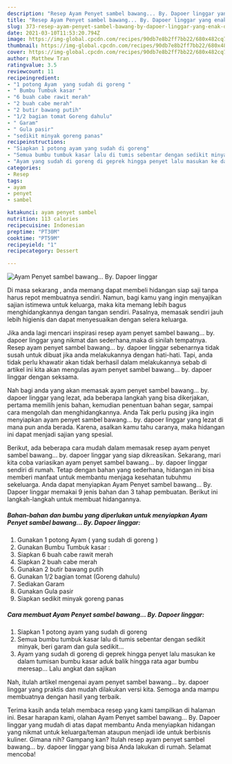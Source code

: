 ```yaml
---
description: "Resep Ayam Penyet sambel bawang... By. Dapoer linggar yang enak dan Mudah Dibuat"
title: "Resep Ayam Penyet sambel bawang... By. Dapoer linggar yang enak dan Mudah Dibuat"
slug: 373-resep-ayam-penyet-sambel-bawang-by-dapoer-linggar-yang-enak-dan-mudah-dibuat
date: 2021-03-10T11:53:20.794Z
image: https://img-global.cpcdn.com/recipes/90db7e8b2ff7bb22/680x482cq70/ayam-penyet-sambel-bawang-by-dapoer-linggar-foto-resep-utama.jpg
thumbnail: https://img-global.cpcdn.com/recipes/90db7e8b2ff7bb22/680x482cq70/ayam-penyet-sambel-bawang-by-dapoer-linggar-foto-resep-utama.jpg
cover: https://img-global.cpcdn.com/recipes/90db7e8b2ff7bb22/680x482cq70/ayam-penyet-sambel-bawang-by-dapoer-linggar-foto-resep-utama.jpg
author: Matthew Tran
ratingvalue: 3.5
reviewcount: 11
recipeingredient:
- "1 potong Ayam  yang sudah di goreng "
- " Bumbu Tumbuk kasar "
- "6 buah cabe rawit merah"
- "2 buah cabe merah"
- "2 butir bawang putih"
- "1/2 bagian tomat Goreng dahulu"
- " Garam"
- " Gula pasir"
- "sedikit minyak goreng panas"
recipeinstructions:
- "Siapkan 1 potong ayam yang sudah di goreng"
- "Semua bumbu tumbuk kasar lalu di tumis sebentar dengan sedikit minyak, beri garam dan gula sedikit..."
- "Ayam yang sudah di goreng di geprek hingga penyet lalu masukan ke dalam tumisan bumbu kasar aduk balik hingga rata agar bumbu meresap... Lalu angkat dan sajikan"
categories:
- Resep
tags:
- ayam
- penyet
- sambel

katakunci: ayam penyet sambel 
nutrition: 113 calories
recipecuisine: Indonesian
preptime: "PT30M"
cooktime: "PT59M"
recipeyield: "1"
recipecategory: Dessert

---
```



![Ayam Penyet sambel bawang... By. Dapoer linggar](https://img-global.cpcdn.com/recipes/90db7e8b2ff7bb22/680x482cq70/ayam-penyet-sambel-bawang-by-dapoer-linggar-foto-resep-utama.jpg)

Di masa  sekarang , anda memang dapat membeli hidangan siap saji tanpa harus repot membuatnya sendiri. Namun, bagi kamu yang ingin menyajikan sajian istimewa untuk keluarga, maka kita memang lebih bagus menghidangkannya dengan tangan sendiri. Pasalnya, memasak sendiri jauh lebih higienis dan dapat menyesuaikan dengan selera keluarga.

Jika anda lagi mencari inspirasi resep ayam penyet sambel bawang... by. dapoer linggar yang nikmat dan sederhana,maka di sinilah tempatnya. Resep ayam penyet sambel bawang... by. dapoer linggar  sebenarnya tidak susah untuk dibuat jika anda melakukannya dengan hati-hati. Tapi, anda tidak perlu khawatir akan tidak berhasil dalam melakukannya 
sebab di artikel ini kita akan mengulas ayam penyet sambel bawang... by. dapoer linggar dengan seksama.  



Nah bagi anda yang akan memasak ayam penyet sambel bawang... by. dapoer linggar yang lezat, ada beberapa langkah yang bisa dikerjakan, pertama memilih jenis bahan, kemudian penentuan bahan segar, sampai cara mengolah dan menghidangkannya. Anda Tak perlu pusing jika ingin menyiapkan ayam penyet sambel bawang... by. dapoer linggar yang lezat di mana pun anda berada. Karena, asalkan kamu  tahu caranya, maka hidangan ini dapat menjadi sajian yang spesial.

Berikut, ada beberapa cara mudah dalam memasak resep ayam penyet sambel bawang... by. dapoer linggar yang siap dikreasikan. Sekarang, mari kita coba variasikan ayam penyet sambel bawang... by. dapoer linggar sendiri di rumah. Tetap dengan bahan yang sederhana, hidangan ini bisa memberi manfaat untuk membantu menjaga kesehatan tubuhmu sekeluarga. Anda dapat menyiapkan Ayam Penyet sambel bawang... By. Dapoer linggar memakai 9 jenis bahan dan 3 tahap pembuatan. Berikut ini langkah-langkah untuk membuat hidangannya.

<!--inarticleads1-->

##### Bahan-bahan dan bumbu yang diperlukan untuk menyiapkan Ayam Penyet sambel bawang... By. Dapoer linggar:

1. Gunakan 1 potong Ayam ( yang sudah di goreng )
1. Gunakan  Bumbu Tumbuk kasar :
1. Siapkan 6 buah cabe rawit merah
1. Siapkan 2 buah cabe merah
1. Gunakan 2 butir bawang putih
1. Gunakan 1/2 bagian tomat (Goreng dahulu)
1. Sediakan  Garam
1. Gunakan  Gula pasir
1. Siapkan sedikit minyak goreng panas




<!--inarticleads2-->

##### Cara membuat Ayam Penyet sambel bawang... By. Dapoer linggar:

1. Siapkan 1 potong ayam yang sudah di goreng
1. Semua bumbu tumbuk kasar lalu di tumis sebentar dengan sedikit minyak, beri garam dan gula sedikit...
1. Ayam yang sudah di goreng di geprek hingga penyet lalu masukan ke dalam tumisan bumbu kasar aduk balik hingga rata agar bumbu meresap... Lalu angkat dan sajikan




Nah, itulah artikel mengenai  ayam penyet sambel bawang... by. dapoer linggar  yang praktis dan mudah dilakukan versi kita. Semoga anda mampu membuatnya dengan hasil yang terbaik. 

Terima kasih anda telah membaca resep yang kami tampilkan di halaman ini. Besar harapan kami, olahan  Ayam Penyet sambel bawang... By. Dapoer linggar yang mudah di atas dapat membantu Anda menyiapkan hidangan yang nikmat untuk keluarga/teman ataupun menjadi ide untuk berbisnis kuliner. Gimana nih? Gampang kan? Itulah resep ayam penyet sambel bawang... by. dapoer linggar yang bisa Anda lakukan di rumah. Selamat mencoba!

